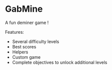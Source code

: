 # GabMine

A fun deminer game !

Features:
* Several difficulty levels
* Best scores
* Helpers
* Custom game
* Complete objectives to unlock additional levels

